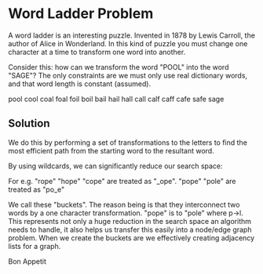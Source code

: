 Word Ladder Problem
===========================

A word ladder is an interesting puzzle. Invented in 1878 by Lewis Carroll, the author of Alice in Wonderland. In this kind of puzzle you must change one character at a time to transform one word into another.

Consider this: how can we transform the word "POOL" into the word "SAGE"? The only constraints are we must only use real dictionary words, and that word length is constant (assumed).

pool
cool 
coal 
foal 
foil 
boil 
bail 
hail 
hall 
call 
calf 
caff 
cafe 
safe 
sage

Solution
--------

We do this by performing a set of transformations to the letters to find the most efficient path from the starting word to the resultant word. 

By using wildcards, we can significantly reduce our search space:

For e.g. "rope" "hope" "cope" are treated as "_ope". "pope" "pole" are treated as "po_e"

We call these "buckets". The reason being is that they interconnect two words by a one character transformation. "pope" is to "pole" where p->l. This represents not only a huge reduction in the search space an algorithm needs to handle, it also helps us transfer this easily into a node/edge graph problem. When we create the buckets are we effectively creating adjacency lists for a graph. 

Bon Appetit